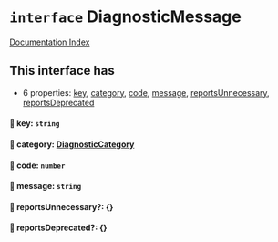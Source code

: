 # `interface` DiagnosticMessage

[Documentation Index](../README.md)

## This interface has

- 6 properties:
[key](#-key-string),
[category](#-category-diagnosticcategory),
[code](#-code-number),
[message](#-message-string),
[reportsUnnecessary](#-reportsunnecessary-),
[reportsDeprecated](#-reportsdeprecated-)


#### 📄 key: `string`



#### 📄 category: [DiagnosticCategory](../private.enum.DiagnosticCategory/README.md)



#### 📄 code: `number`



#### 📄 message: `string`



#### 📄 reportsUnnecessary?: \{}



#### 📄 reportsDeprecated?: \{}



